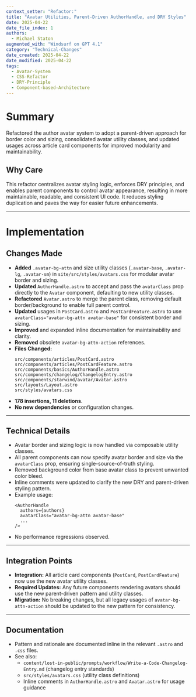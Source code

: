 ```yaml
---
context_setter: "Refactor:"
title: "Avatar Utilities, Parent-Driven AuthorHandle, and DRY Styles"
date: 2025-04-22
date_file_index: 1
authors:
  - Michael Staton
augmented_with: "Windsurf on GPT 4.1"
category: "Technical-Changes"
date_created: 2025-04-22
date_modified: 2025-04-22
tags:
  - Avatar-System
  - CSS-Refactor
  - DRY-Principle
  - Component-based-Architecture
---
```


# Summary

Refactored the author avatar system to adopt a parent-driven approach for border color and sizing, consolidated avatar utility classes, and updated usages across article card components for improved modularity and maintainability.


## Why Care

This refactor centralizes avatar styling logic, enforces DRY principles, and enables parent components to control avatar appearance, resulting in more maintainable, readable, and consistent UI code. It reduces styling duplication and paves the way for easier future enhancements.

***

# Implementation

## Changes Made

- **Added** `.avatar-bg-attn` and size utility classes (`.avatar-base`, `.avatar-lg`, `.avatar-sm`) in `site/src/styles/avatars.css` for modular avatar border and sizing.
- **Updated** `AuthorHandle.astro` to accept and pass the `avatarClass` prop directly to the `Avatar` component, defaulting to new utility classes.
- **Refactored** `Avatar.astro` to merge the parent class, removing default border/background to enable full parent control.
- **Updated** usages in `PostCard.astro` and `PostCardFeature.astro` to use `avatarClass="avatar-bg-attn avatar-base"` for consistent border and sizing.
- **Improved** and expanded inline documentation for maintainability and clarity.
- **Removed** obsolete `avatar-bg-attn-action` references.
- **Files Changed:**
  ```
  src/components/articles/PostCard.astro
  src/components/articles/PostCardFeature.astro
  src/components/basics/AuthorHandle.astro
  src/components/changelog/ChangelogEntry.astro
  src/components/starwind/avatar/Avatar.astro
  src/layouts/Layout.astro
  src/styles/avatars.css
  ```
- **178 insertions, 11 deletions**.  
- **No new dependencies** or configuration changes.

***

## Technical Details

- Avatar border and sizing logic is now handled via composable utility classes.
- All parent components can now specify avatar border and size via the `avatarClass` prop, ensuring single-source-of-truth styling.
- Removed background color from base avatar class to prevent unwanted color bleed.
- Inline comments were updated to clarify the new DRY and parent-driven styling pattern.
- Example usage:
  ```astro
  <AuthorHandle
    authors={authors}
    avatarClass="avatar-bg-attn avatar-base"
    ...
  />
  ```
- No performance regressions observed.

***

## Integration Points

- **Integration:** All article card components (`PostCard`, `PostCardFeature`) now use the new avatar utility classes.
- **Required Updates:** Any future components rendering avatars should use the new parent-driven pattern and utility classes.
- **Migration:** No breaking changes, but all legacy usages of `avatar-bg-attn-action` should be updated to the new pattern for consistency.

***

## Documentation

- Pattern and rationale are documented inline in the relevant `.astro` and `.css` files.
- See also:  
  - `content/lost-in-public/prompts/workflow/Write-a-Code-Changelog-Entry.md` (changelog entry standards)
  - `src/styles/avatars.css` (utility class definitions)
  - Inline comments in `AuthorHandle.astro` and `Avatar.astro` for usage guidance

